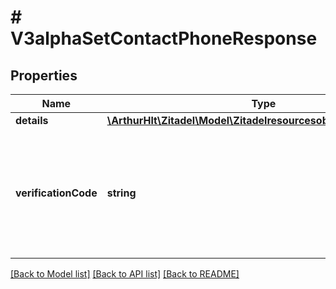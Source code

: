 # # V3alphaSetContactPhoneResponse

## Properties

Name | Type | Description | Notes
------------ | ------------- | ------------- | -------------
**details** | [**\ArthurHlt\Zitadel\Model\Zitadelresourcesobjectv3alphaDetails**](Zitadelresourcesobjectv3alphaDetails.md) |  | [optional]
**verificationCode** | **string** | The phone verification code will be set if a contact phone was set with a return_code verification option. | [optional]

[[Back to Model list]](../../README.md#models) [[Back to API list]](../../README.md#endpoints) [[Back to README]](../../README.md)
